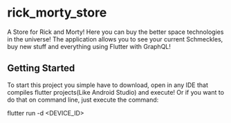 # rick_morty_store

A Store for Rick and Morty! Here you can buy the better space technologies in the universe! The application allows you to see your current Schmeckles, buy new stuff and everything using Flutter with GraphQL!

## Getting Started

To start this project you simple have to download, open in any IDE that compiles flutter projects(Like Android Studio) and execute! Or if you want to do that on command line, just execute the command:

flutter run -d <DEVICE_ID>

